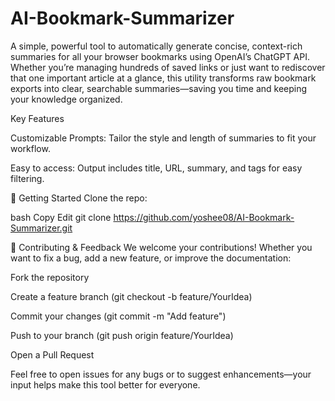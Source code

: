 # AI-Bookmark-Summarizer

A simple, powerful tool to automatically generate concise, context-rich summaries for all your browser bookmarks using OpenAI’s ChatGPT API. Whether you’re managing hundreds of saved links or just want to rediscover that one important article at a glance, this utility transforms raw bookmark exports into clear, searchable summaries—saving you time and keeping your knowledge organized.

Key Features

Customizable Prompts: Tailor the style and length of summaries to fit your workflow.

Easy to access: Output includes title, URL, summary, and tags for easy filtering.


🚀 Getting Started
Clone the repo:

bash
Copy
Edit
git clone https://github.com/yoshee08/AI-Bookmark-Summarizer.git

🤝 Contributing & Feedback
We welcome your contributions! Whether you want to fix a bug, add a new feature, or improve the documentation:

Fork the repository

Create a feature branch (git checkout -b feature/YourIdea)

Commit your changes (git commit -m "Add feature")

Push to your branch (git push origin feature/YourIdea)

Open a Pull Request

Feel free to open issues for any bugs or to suggest enhancements—your input helps make this tool better for everyone.


